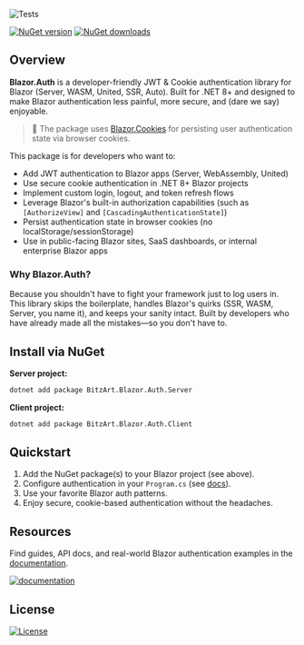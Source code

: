 ![Tests](https://github.com/BitzArt/Blazor.Auth/actions/workflows/Tests.yml/badge.svg)

[![NuGet version](https://img.shields.io/nuget/v/BitzArt.Blazor.Auth.svg)](https://www.nuget.org/packages/BitzArt.Blazor.Auth/)
[![NuGet downloads](https://img.shields.io/nuget/dt/BitzArt.Blazor.Auth.svg)](https://www.nuget.org/packages/BitzArt.Blazor.Auth/)

## Overview

**Blazor.Auth** is a developer-friendly JWT & Cookie authentication library for Blazor (Server, WASM, United, SSR, Auto). Built for .NET 8+ and designed to make Blazor authentication less painful, more secure, and (dare we say) enjoyable.

> 🍪
> The package uses [Blazor.Cookies](https://github.com/BitzArt/Blazor.Cookies) for persisting user authentication state via browser cookies.

This package is for developers who want to:

- Add JWT authentication to Blazor apps (Server, WebAssembly, United)
- Use secure cookie authentication in .NET 8+ Blazor projects
- Implement custom login, logout, and token refresh flows
- Leverage Blazor's built-in authorization capabilities (such as `[AuthorizeView]` and `[CascadingAuthenticationState]`)
- Persist authentication state in browser cookies (no localStorage/sessionStorage)
- Use in public-facing Blazor sites, SaaS dashboards, or internal enterprise Blazor apps

### Why Blazor.Auth?

Because you shouldn't have to fight your framework just to log users in. This library skips the boilerplate, handles Blazor's quirks (SSR, WASM, Server, you name it), and keeps your sanity intact. Built by developers who have already made all the mistakes—so you don't have to.

## Install via NuGet

**Server project:**
```sh
dotnet add package BitzArt.Blazor.Auth.Server
```

**Client project:**
```sh
dotnet add package BitzArt.Blazor.Auth.Client
```

## Quickstart

1. Add the NuGet package(s) to your Blazor project (see above).
2. Configure authentication in your `Program.cs` (see [docs](https://bitzart.github.io/Blazor.Auth)).
3. Use your favorite Blazor auth patterns.
4. Enjoy secure, cookie-based authentication without the headaches.

## Resources

Find guides, API docs, and real-world Blazor authentication examples in the [documentation](https://bitzart.github.io/Blazor.Auth).

[![documentation](https://img.shields.io/badge/documentation-512BD4?style=for-the-badge)](https://bitzart.github.io/Blazor.Auth)

## License

[![License](https://img.shields.io/badge/mit-%230072C6?style=for-the-badge)](https://github.com/BitzArt/Blazor.Auth/blob/main/LICENSE)

<!--
Keywords: Blazor authentication, JWT, cookie auth, .NET 8, ASP.NET Core, OpenID Connect, OAuth2, login, token, claims, identity, middleware, secure, session, refresh token, user management, authorization, Blazor WASM, Blazor Server, NuGet, C#, Microsoft, browser cookies, no localStorage, no sessionStorage, SSR, WASM, Server, Auto, developer-friendly, secure authentication, Blazor security, authentication library, Blazor identity, Blazor login, Blazor token, Blazor claims, Blazor middleware, Blazor authorization, Blazor user management
-->
